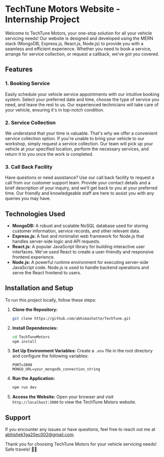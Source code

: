 # TechTune Motors Website - Internship Project

Welcome to TechTune Motors, your one-stop solution for all your vehicle servicing needs! Our website is designed and developed using the MERN stack (MongoDB, Express.js, React.js, Node.js) to provide you with a seamless and efficient experience. Whether you need to book a service, arrange for service collection, or request a callback, we've got you covered.

## Features

### 1. **Booking Service**
Easily schedule your vehicle service appointments with our intuitive booking system. Select your preferred date and time, choose the type of service you need, and leave the rest to us. Our experienced technicians will take care of your vehicle, ensuring it's in top-notch condition.

### 2. **Service Collection**
We understand that your time is valuable. That's why we offer a convenient service collection option. If you're unable to bring your vehicle to our workshop, simply request a service collection. Our team will pick up your vehicle at your specified location, perform the necessary services, and return it to you once the work is completed.

### 3. **Call Back Facility**
Have questions or need assistance? Use our call back facility to request a call from our customer support team. Provide your contact details and a brief description of your inquiry, and we'll get back to you at your preferred time. Our friendly and knowledgeable staff are here to assist you with any queries you may have.

## Technologies Used

- **MongoDB:** A robust and scalable NoSQL database used for storing customer information, service records, and other relevant data.
- **Express.js:** A fast and minimalist web framework for Node.js that handles server-side logic and API requests.
- **React.js:** A popular JavaScript library for building interactive user interfaces. We've used React to create a user-friendly and responsive frontend experience.
- **Node.js:** A powerful runtime environment for executing server-side JavaScript code. Node.js is used to handle backend operations and serve the React frontend to users.

## Installation and Setup

To run this project locally, follow these steps:

1. **Clone the Repository:**
   ```sh
   git clone https://github.com/abhimashatte/TechTune.git
   ```

2. **Install Dependencies:**
   ```sh
   cd TechTuneMotors
   npm install
   ```

3. **Set Up Environment Variables:**
   Create a `.env` file in the root directory and configure the following variables:
   ```env
   PORT=3000
   MONGO_URL=your_mongodb_connection_string
   ```

4. **Run the Application:**
   ```sh
   npm run dev
   ```

5. **Access the Website:**
   Open your browser and visit `http://localhost:3000` to view the TechTune Motors website.

## Support

If you encounter any issues or have questions, feel free to reach out me at abhishek1ga20ec002@gmail.com.

Thank you for choosing TechTune Motors for your vehicle servicing needs! Safe travels! 🚗✨

